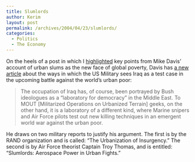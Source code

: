 ```yaml
---
title: Slumlords
author: Kerim
layout: post
permalink: /archives/2004/04/23/slumlords/
categories:
  - Politics
  - The Economy
---
```

On the heels of a post in which I <a href="http://test.oxus.net/archives/000512.html" onclick="_gaq.push(['_trackEvent', 'outbound-article', 'http://test.oxus.net/archives/000512.html', 'highlighted']);" >highlighted</a> key points from Mike Davis&#8217; account of urban slums as the new face of global poverty, Davis has <a href="http://www.nationinstitute.org/tomdispatch/index.mhtml?pid=1386" onclick="_gaq.push(['_trackEvent', 'outbound-article', 'http://www.nationinstitute.org/tomdispatch/index.mhtml?pid=1386', 'a new article']);" >a new article</a> about the ways in which the US Military sees Iraq as a test case in the upcoming battle against the world&#8217;s urban poor:

> The occupation of Iraq has, of course, been portrayed by Bush ideologues as a &#8220;laboratory for democracy&#8221; in the Middle East. To MOUT [Militarized Operations on Urbanized Terrain] geeks, on the other hand, it is a laboratory of a different kind, where Marine snipers and Air Force pilots test out new killing techniques in an emergent world war against the urban poor. 

He draws on two military reports to justify his argument. The first is by the RAND organization and is called: &#8220;The Urbanization of Insurgency.&#8221; The second is by Air Force theorist Captain Troy Thomas, and is entitled: &#8220;Slumlords: Aerospace Power in Urban Fights.&#8221;

